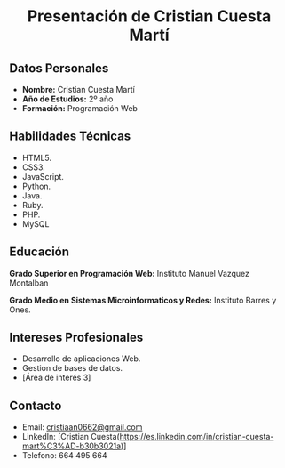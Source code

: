 <div align="center">
  
  # Presentación de Cristian Cuesta Martí
      
</div>

## Datos Personales

- **Nombre:** Cristian Cuesta Martí
- **Año de Estudios:** 2º año
- **Formación:** Programación Web

## Habilidades Técnicas

- HTML5.
- CSS3.
- JavaScript.
- Python.
- Java.
- Ruby.
- PHP.
- MySQL

## Educación

**Grado Superior en Programación Web:**
 Instituto Manuel Vazquez Montalban


**Grado Medio en Sistemas Microinformaticos y Redes:**
 Instituto Barres y Ones.

## Intereses Profesionales

- Desarrollo de aplicaciones Web.
- Gestion de bases de datos.
- [Área de interés 3]

## Contacto

- Email: [cristiaan0662@gmail.com](mailto:cristiaan0662@gmail.com)
- LinkedIn: [Cristian Cuesta(https://es.linkedin.com/in/cristian-cuesta-mart%C3%AD-b30b3021a)]
- Telefono: 664 495 664
